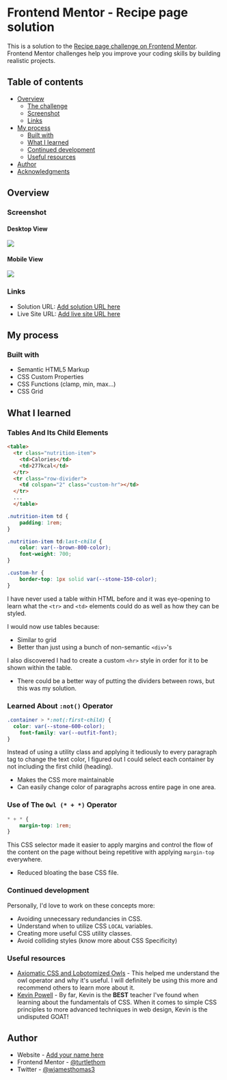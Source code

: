 # Frontend Mentor - Recipe page solution

This is a solution to the [Recipe page challenge on Frontend Mentor](https://www.frontendmentor.io/challenges/recipe-page-KiTsR8QQKm). Frontend Mentor challenges help you improve your coding skills by building realistic projects. 

## Table of contents

- [Overview](#overview)
  - [The challenge](#the-challenge)
  - [Screenshot](#screenshot)
  - [Links](#links)
- [My process](#my-process)
  - [Built with](#built-with)
  - [What I learned](#what-i-learned)
  - [Continued development](#continued-development)
  - [Useful resources](#useful-resources)
- [Author](#author)
- [Acknowledgments](#acknowledgments)


## Overview

### Screenshot

#### **Desktop View**
![](/assets/screenshots/recipepage-desktop.png)
#### **Mobile View**
![](/assets/screenshots/recipepage-mobile.png)

### Links

- Solution URL: [Add solution URL here](https://your-solution-url.com)
- Live Site URL: [Add live site URL here](https://your-live-site-url.com)

## My process

### Built with

- Semantic HTML5 Markup
- CSS Custom Properties
- CSS Functions (clamp, min, max...)
- CSS Grid

## What I learned

### Tables And Its Child Elements
```html
<table>
  <tr class="nutrition-item">
    <td>Calories</td>
    <td>277kcal</td>
  </tr>
  <tr class="row-divider">
    <td colspan="2" class="custom-hr"></td>
  </tr>
  ...
  </table>
```
```css
.nutrition-item td {
    padding: 1rem;
}

.nutrition-item td:last-child {
    color: var(--brown-800-color);
    font-weight: 700;
}

.custom-hr {
    border-top: 1px solid var(--stone-150-color);
}
```

I have never used a table within HTML before and it was eye-opening to learn what the `<tr>` and `<td>` elements could do as well as how they can be styled.

I would now use tables because:
- Similar to grid
- Better than just using a bunch of non-semantic `<div>`'s

I also discovered I had to create a custom `<hr>` style in order for it to be shown within the table.
- There could be a better way of putting the dividers between rows, but this was my solution.

### Learned About `:not()` Operator
```css
.container > *:not(:first-child) {
  color: var(--stone-600-color);
    font-family: var(--outfit-font);
}

```
  Instead of using a utility class and applying it tediously to every paragraph tag to change the text color, I figured out I could select each container by not including the first child (heading).
  - Makes the CSS more maintainable
  - Can easily change color of paragraphs across entire page in one area.
### Use of The `Owl (* + *)` Operator
```css
* + * {
    margin-top: 1rem;
}
```

This CSS selector made it easier to apply margins and control the flow of the content on the page without being repetitive with applying `margin-top` everywhere.
- Reduced bloating the base CSS file.

### Continued development

Personally, I'd love to work on these concepts more:
- Avoiding unnecessary redundancies in CSS.
- Understand when to utilize CSS `LOCAL` variables.
- Creating more useful CSS utility classes.
- Avoid colliding styles (know more about CSS Specificity)

### Useful resources

- [Axiomatic CSS and Lobotomized Owls](https://alistapart.com/article/axiomatic-css-and-lobotomized-owls/) - This helped me understand the owl operator and why it's useful. I will definitely be using this more and recommend others to learn more about it.
- [Kevin Powell](https://www.youtube.com/@KevinPowell) - By far, Kevin is the **BEST** teacher I've found when learning about the fundamentals of CSS. When it comes to simple CSS principles to more advanced techniques in web design, Kevin is the undisputed GOAT!

## Author

- Website - [Add your name here](https://www.your-site.com)
- Frontend Mentor - [@turtlethom](https://www.frontendmentor.io/profile/turtlethom)
- Twitter - [@wjamesthomas3](https://x.com/wjamesthomas3)
